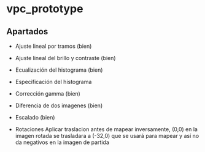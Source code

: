 # vpc_prototype

## Apartados 

*  Ajuste lineal por tramos (bien)
*  Ajuste lineal del brillo y contraste (bien) 
*  Ecualización del histograma (bien)
*  Especificación del histograma
*  Corrección gamma (bien)
*  Diferencia de dos imagenes (bien)

*  Escalado (bien)
*  Rotaciones Aplicar traslacion antes de mapear inversamente, (0,0) en la imagen rotada se trasladara a (-32,0) que se usará para mapear y así no da negativos en la imagen de partida
